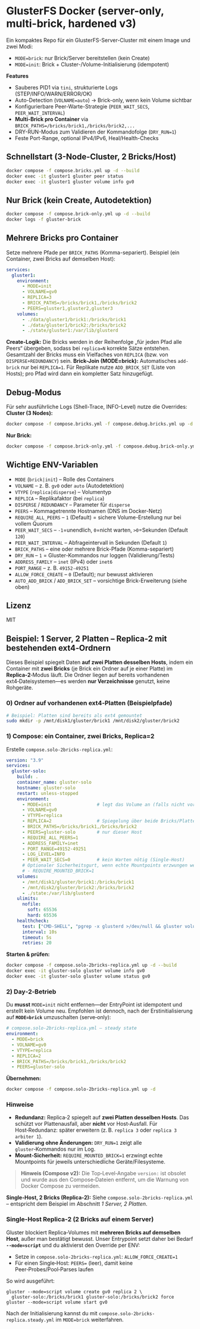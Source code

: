 # GlusterFS Docker (server-only, multi-brick, hardened v3)

Ein kompaktes Repo für ein GlusterFS-Server-Cluster mit einem Image und zwei Modi:
- `MODE=brick`: nur Brick/Server bereitstellen (kein Create)
- `MODE=init`: Brick + Cluster-/Volume-Initialisierung (idempotent)

**Features**
- Sauberes PID1 via `tini`, strukturierte Logs (STEP/INFO/WARN/ERROR/OK)
- Auto-Detection (`VOLNAME=auto`) → Brick-only, wenn kein Volume sichtbar
- Konfigurierbare Peer-Warte-Strategie (`PEER_WAIT_SECS`, `PEER_WAIT_INTERVAL`)
- **Multi-Brick pro Container** via `BRICK_PATHS=/bricks/brick1,/bricks/brick2,...`
- DRY-RUN-Modus zum Validieren der Kommandofolge (`DRY_RUN=1`)
- Feste Port-Range, optional IPv4/IPv6, Heal/Health-Checks

## Schnellstart (3-Node-Cluster, 2 Bricks/Host)
```bash
docker compose -f compose.bricks.yml up -d --build
docker exec -it gluster1 gluster peer status
docker exec -it gluster1 gluster volume info gv0
```

## Nur Brick (kein Create, Autodetektion)
```bash
docker compose -f compose.brick-only.yml up -d --build
docker logs -f gluster-brick
```

## Mehrere Bricks pro Container
Setze mehrere Pfade per `BRICK_PATHS` (Komma-separiert). Beispiel (ein Container, zwei Bricks auf demselben Host):
```yaml
services:
  gluster1:
    environment:
      - MODE=init
      - VOLNAME=gv0
      - REPLICA=3
      - BRICK_PATHS=/bricks/brick1,/bricks/brick2
      - PEERS=gluster1,gluster2,gluster3
    volumes:
      - ./data/gluster1/brick1:/bricks/brick1
      - ./data/gluster1/brick2:/bricks/brick2
      - ./state/gluster1:/var/lib/glusterd
```
**Create-Logik:** Die Bricks werden in der Reihenfolge „für jeden Pfad alle Peers“ übergeben, sodass bei `replica=N` korrekte Sätze entstehen. Gesamtzahl der Bricks muss ein Vielfaches von `REPLICA` (bzw. von `DISPERSE+REDUNDANCY`) sein.
**Brick-Join (MODE=brick):** Automatisches `add-brick` nur bei `REPLICA=1`. Für Replikate nutze `ADD_BRICK_SET` (Liste von Hosts); pro Pfad wird dann ein kompletter Satz hinzugefügt.

## Debug-Modus
Für sehr ausführliche Logs (Shell-Trace, INFO-Level) nutze die Overrides:
**Cluster (3 Nodes):**
```bash
docker compose -f compose.bricks.yml -f compose.debug.bricks.yml up -d --build
```
**Nur Brick:**
```bash
docker compose -f compose.brick-only.yml -f compose.debug.brick-only.yml up -d --build
```

## Wichtige ENV-Variablen
- `MODE` (`brick|init`) – Rolle des Containers
- `VOLNAME` – z. B. `gv0` oder `auto` (Autodetektion)
- `VTYPE` (`replica|disperse`) – Volumentyp
- `REPLICA` – Replikafaktor (bei `replica`)
- `DISPERSE` / `REDUNDANCY` – Parameter für `disperse`
- `PEERS` – Kommagetrennte Hostnamen (DNS im Docker-Netz)
- `REQUIRE_ALL_PEERS` – `1` (Default) = sichere Volume-Erstellung nur bei vollem Quorum
- `PEER_WAIT_SECS` – `-1`=unendlich, `0`=nicht warten, `>0`=Sekunden (Default `120`)
- `PEER_WAIT_INTERVAL` – Abfrageintervall in Sekunden (Default `1`)
- `BRICK_PATHS` – eine oder mehrere Brick-Pfade (Komma-separiert)
- `DRY_RUN` – `1` = Gluster-Kommandos nur loggen (Validierung/Tests)
- `ADDRESS_FAMILY` – `inet` (IPv4) oder `inet6`
- `PORT_RANGE` – z. B. `49152-49251`
- `ALLOW_FORCE_CREATE` – `0` (Default); nur bewusst aktivieren
- `AUTO_ADD_BRICK` / `ADD_BRICK_SET` – vorsichtige Brick-Erweiterung (siehe oben)

## Lizenz
MIT


## Beispiel: 1 Server, 2 Platten – Replica‑2 mit bestehenden ext4‑Ordnern

Dieses Beispiel spiegelt Daten **auf zwei Platten desselben Hosts**, indem ein Container mit **zwei Bricks** (je Brick ein Ordner auf je einer Platte) im **Replica‑2**‑Modus läuft. Die Ordner liegen auf bereits vorhandenen ext4‑Dateisystemen—es werden **nur Verzeichnisse** genutzt, keine Rohgeräte.

### 0) Ordner auf vorhandenen ext4‑Platten (Beispielpfade)
```bash
# Beispiel: Platten sind bereits als ext4 gemountet
sudo mkdir -p /mnt/disk1/gluster/brick1 /mnt/disk2/gluster/brick2
```

### 1) Compose: ein Container, zwei Bricks, Replica=2
Erstelle `compose.solo-2bricks-replica.yml`:
```yaml
version: "3.9"
services:
  gluster-solo:
    build: .
    container_name: gluster-solo
    hostname: gluster-solo
    restart: unless-stopped
    environment:
      - MODE=init                 # legt das Volume an (falls nicht vorhanden)
      - VOLNAME=gv0
      - VTYPE=replica
      - REPLICA=2                 # Spiegelung über beide Bricks/Platten
      - BRICK_PATHS=/bricks/brick1,/bricks/brick2
      - PEERS=gluster-solo        # nur dieser Host
      - REQUIRE_ALL_PEERS=1
      - ADDRESS_FAMILY=inet
      - PORT_RANGE=49152-49251
      - LOG_LEVEL=INFO
      - PEER_WAIT_SECS=0          # kein Warten nötig (Single-Host)
      # Optionaler Sicherheitsgurt, wenn echte Mountpoints erzwungen werden sollen:
      # - REQUIRE_MOUNTED_BRICK=1
    volumes:
      - /mnt/disk1/gluster/brick1:/bricks/brick1
      - /mnt/disk2/gluster/brick2:/bricks/brick2
      - ./state:/var/lib/glusterd
    ulimits:
      nofile:
        soft: 65536
        hard: 65536
    healthcheck:
      test: ["CMD-SHELL", "pgrep -x glusterd >/dev/null && gluster volume info gv0 >/dev/null 2>&1"]
      interval: 10s
      timeout: 5s
      retries: 20
```

**Starten & prüfen:**
```bash
docker compose -f compose.solo-2bricks-replica.yml up -d --build
docker exec -it gluster-solo gluster volume info gv0
docker exec -it gluster-solo gluster volume status gv0
```

### 2) Day‑2‑Betrieb
Du **musst** `MODE=init` nicht entfernen—der EntryPoint ist idempotent und erstellt kein Volume neu. 
Empfohlen ist dennoch, nach der Erstinitialisierung auf **`MODE=brick`** umzuschalten (serve‑only):

```yaml
# compose.solo-2bricks-replica.yml – steady state
environment:
  - MODE=brick
  - VOLNAME=gv0
  - VTYPE=replica
  - REPLICA=2
  - BRICK_PATHS=/bricks/brick1,/bricks/brick2
  - PEERS=gluster-solo
```

**Übernehmen:**
```bash
docker compose -f compose.solo-2bricks-replica.yml up -d
```

### Hinweise
- **Redundanz:** Replica‑2 spiegelt auf **zwei Platten desselben Hosts**. Das schützt vor Plattenausfall, aber **nicht** vor Host‑Ausfall. Für Host‑Redundanz: später erweitern (z. B. `replica 3` oder `replica 3 arbiter 1`).
- **Validierung ohne Änderungen:** `DRY_RUN=1` zeigt alle `gluster`‑Kommandos nur im Log.
- **Mount‑Sicherheit:** `REQUIRE_MOUNTED_BRICK=1` erzwingt echte Mountpoints für jeweils unterschiedliche Geräte/Filesysteme.


> **Hinweis (Compose v2):** Die Top‑Level‑Angabe `version:` ist obsolet und wurde aus den Compose‑Dateien entfernt, um die Warnung von Docker Compose zu vermeiden.

**Single‑Host, 2 Bricks (Replica‑2):** Siehe `compose.solo-2bricks-replica.yml` – entspricht dem Beispiel im Abschnitt *1 Server, 2 Platten*.


### Single-Host Replica‑2 (2 Bricks auf einem Server)
Gluster blockiert Replica‑Volumes mit **mehreren Bricks auf demselben Host**, außer man bestätigt bewusst. Unser Entrypoint setzt daher bei Bedarf **`--mode=script`** und du aktivierst den Override per ENV:
- Setze in `compose.solo-2bricks-replica.yml`: `ALLOW_FORCE_CREATE=1`
- Für einen Single‑Host: `PEERS=` (leer), damit keine Peer‑Probes/Pool‑Parses laufen

So wird ausgeführt:

```
gluster --mode=script volume create gv0 replica 2 \
  gluster-solo:/bricks/brick1 gluster-solo:/bricks/brick2 force
gluster --mode=script volume start gv0
```

Nach der Initialisierung kannst du mit `compose.solo-2bricks-replica.steady.yml` im `MODE=brick` weiterfahren.
